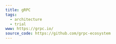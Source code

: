 ```yaml
---
title: gRPC
tags:
  - architecture
  - trial
www: https://grpc.io/
source_code: https://github.com/grpc-ecosystem
---
```

